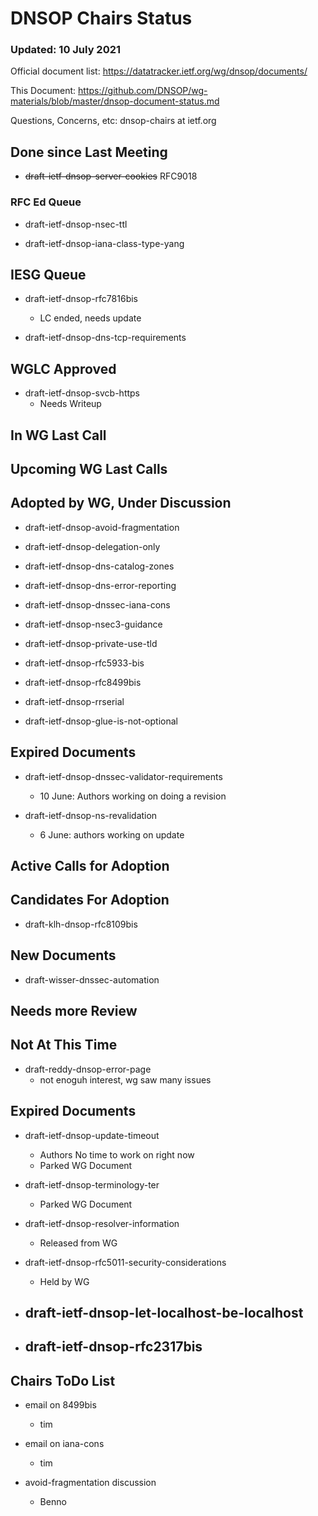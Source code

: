 # DNSOP Chairs Status
### Updated: 10 July 2021

Official document list: https://datatracker.ietf.org/wg/dnsop/documents/

This Document: https://github.com/DNSOP/wg-materials/blob/master/dnsop-document-status.md

Questions, Concerns, etc:  dnsop-chairs at ietf.org

## Done since Last Meeting

* ~~draft-ietf-dnsop-server-cookies~~ RFC9018

###  RFC Ed Queue

* draft-ietf-dnsop-nsec-ttl

* draft-ietf-dnsop-iana-class-type-yang

## IESG Queue

* draft-ietf-dnsop-rfc7816bis
    - LC ended, needs update

* draft-ietf-dnsop-dns-tcp-requirements

## WGLC Approved

* draft-ietf-dnsop-svcb-https
    - Needs Writeup

## In WG Last Call

## Upcoming WG Last Calls

## Adopted by WG, Under Discussion

* draft-ietf-dnsop-avoid-fragmentation

* draft-ietf-dnsop-delegation-only

* draft-ietf-dnsop-dns-catalog-zones

* draft-ietf-dnsop-dns-error-reporting

* draft-ietf-dnsop-dnssec-iana-cons

* draft-ietf-dnsop-nsec3-guidance

* draft-ietf-dnsop-private-use-tld

* draft-ietf-dnsop-rfc5933-bis

* draft-ietf-dnsop-rfc8499bis

* draft-ietf-dnsop-rrserial

* draft-ietf-dnsop-glue-is-not-optional

## Expired Documents

* draft-ietf-dnsop-dnssec-validator-requirements
    - 10 June: Authors working on doing a revision

* draft-ietf-dnsop-ns-revalidation
    - 6 June: authors working on update

## Active Calls for Adoption

## Candidates For Adoption

* draft-klh-dnsop-rfc8109bis

## New Documents

* draft-wisser-dnssec-automation

## Needs more Review

## Not At This Time

* draft-reddy-dnsop-error-page
    -  not enoguh interest, wg saw many issues

## Expired Documents 

* draft-ietf-dnsop-update-timeout
    - Authors No time to work on right now
    - Parked WG Document

* draft-ietf-dnsop-terminology-ter
    - Parked WG Document

* draft-ietf-dnsop-resolver-information
    - Released from WG

* draft-ietf-dnsop-rfc5011-security-considerations
    - Held by WG 

* draft-ietf-dnsop-let-localhost-be-localhost
    - 

* draft-ietf-dnsop-rfc2317bis
    - 

## Chairs ToDo List 


* email on 8499bis 
    - tim 

* email on iana-cons 
    - tim 

* avoid-fragmentation discussion 
    - Benno 

